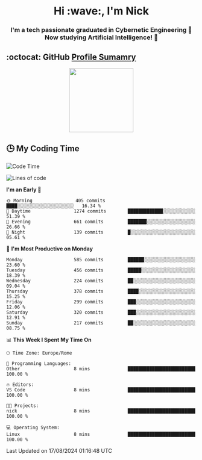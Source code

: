 <h1 align="center">Hi :wave:, I'm Nick</h1>

<h3 align="center">I'm a tech passionate graduated in Cybernetic Engineering 🤖<br>
Now studying Artificial Intelligence! 🧠</h3>


## :octocat: GitHub <a href="https://github.com/vn7n24fzkq/github-profile-summary-cards">Profile Sumamry</a>

<p align="center">
   <img style="height:170px;display:inline-block"  src="http://github-profile-summary-cards.vercel.app/api/cards/profile-details?username=CodeClimberNT&theme=github_dark" />
<!--    <img style="height:170px;display:inline-block"  src="http://github-profile-summary-cards.vercel.app/api/cards/repos-per-language?username=CodeClimberNT&theme=github_dark&exclude=" /> -->
</p>

 ## :clock3: My Coding Time 
 
<!--START_SECTION:waka-->
![Code Time](http://img.shields.io/badge/Code%20Time-364%20hrs%2023%20mins-blue)

![Lines of code](https://img.shields.io/badge/From%20Hello%20World%20I%27ve%20Written-2.8%20million%20lines%20of%20code-blue)

**I'm an Early 🐤** 

```text
🌞 Morning                405 commits         ████░░░░░░░░░░░░░░░░░░░░░   16.34 % 
🌆 Daytime                1274 commits        █████████████░░░░░░░░░░░░   51.39 % 
🌃 Evening                661 commits         ███████░░░░░░░░░░░░░░░░░░   26.66 % 
🌙 Night                  139 commits         █░░░░░░░░░░░░░░░░░░░░░░░░   05.61 % 
```
📅 **I'm Most Productive on Monday** 

```text
Monday                   585 commits         ██████░░░░░░░░░░░░░░░░░░░   23.60 % 
Tuesday                  456 commits         █████░░░░░░░░░░░░░░░░░░░░   18.39 % 
Wednesday                224 commits         ██░░░░░░░░░░░░░░░░░░░░░░░   09.04 % 
Thursday                 378 commits         ████░░░░░░░░░░░░░░░░░░░░░   15.25 % 
Friday                   299 commits         ███░░░░░░░░░░░░░░░░░░░░░░   12.06 % 
Saturday                 320 commits         ███░░░░░░░░░░░░░░░░░░░░░░   12.91 % 
Sunday                   217 commits         ██░░░░░░░░░░░░░░░░░░░░░░░   08.75 % 
```


📊 **This Week I Spent My Time On** 

```text
🕑︎ Time Zone: Europe/Rome

💬 Programming Languages: 
Other                    8 mins              █████████████████████████   100.00 % 

🔥 Editors: 
VS Code                  8 mins              █████████████████████████   100.00 % 

🐱‍💻 Projects: 
nick                     8 mins              █████████████████████████   100.00 % 

💻 Operating System: 
Linux                    8 mins              █████████████████████████   100.00 % 
```


 Last Updated on 17/08/2024 01:16:48 UTC
<!--END_SECTION:waka-->

